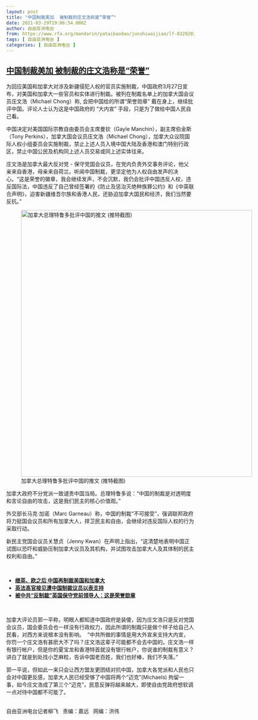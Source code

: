 ```yaml
---
layout: post
title: "中国制裁美加  被制裁的庄文浩称是“荣誉”"
date: 2021-03-29T19:06:54.000Z
author: 自由亚洲电台
from: https://www.rfa.org/mandarin/yataibaodao/junshiwaijiao/lf-03292021145405.html
tags: [ 自由亚洲电台 ]
categories: [ 自由亚洲电台 ]
---
```

<!--1617044814000-->
[中国制裁美加  被制裁的庄文浩称是“荣誉”](https://www.rfa.org/mandarin/yataibaodao/junshiwaijiao/lf-03292021145405.html)
------

<div>
<p></p><p>为回应美国和加拿大对涉及新疆侵犯人权的官员实施制裁，中国政府3月27日宣布，对美国和加拿大一些官员和实体进行制裁。被列在制裁名单上的加拿大国会议员庄文浩（Michael Chong）称, 会把中国给的所谓“荣誉勋章” 戴在身上，继续批评中国。评论人士认为这是中国政府的 “大内宣” 手段，只是为了做给中国人民自己看。</p><p>中国决定对美国国际宗教自由委员会主席曼钦（Gayle Manchin），副主席伯金斯（Tony Perkins），加拿大国会议员庄文浩（Michael Chong），加拿大众议院国际人权小组委员会实施制裁，禁止上述人员入境中国大陆及香港和澳门特别行政区，禁止中国公民及机构同上述人员交易或同上述实体往来。</p><p>庄文浩是加拿大最大反对党 - 保守党国会议员，在党内负责外交事务评论，他父亲来自香港，母亲来自荷兰。听闻中国制裁，更坚定他为人权自由发声的决心。“这是荣誉的徽章，我会继续发声，不会沉默，我仍会批评中国违反人权，违反国际法，中国违反了自己曾经签署的《防止及惩治灭绝种族罪公约》和《中英联合声明》，迫害新疆维吾尔族和香港人民，还胁迫加拿大国民和经济，我们当然要反抗。”</p><p><figure class="image-richtext image-inline captioned" style="width:620px;"><img alt="加拿大总理特鲁多批评中国的推文    (推特截图)" height="714" src="https://www.rfa.org/mandarin/yataibaodao/junshiwaijiao/lf-03292021145405.html/lf0329a.jpg/@@images/1f60a623-0d4c-467e-973d-4d49cad77a3f.jpeg" title="lf0329a.jpg" width="620"/><figcaption class="image-caption">加拿大总理特鲁多批评中国的推文    (推特截图)</figcaption><small></small></figure></p><p>加拿大政府不分党派一致谴责中国当局。总理特鲁多说：“中国的制裁是对透明度和言论自由的攻击，这是我们民主的核心价值观。”</p><p>外交部长马克·加诺（Marc Garneau）称，中国的制裁“不可接受”，强调联邦政府将力挺国会议员和所有加拿大人，捍卫民主和自由，会继续对违反国际人权的行为采取行动。</p><p>新民主党国会议员关慧贞（Jenny Kwan）在声明上指出，“这清楚地表明中国正试图以恐吓和威胁压制加拿大议员及其机构，并试图攻击加拿大人及其体制的民主权利和自由。”</p><p><br/></p><ul><li><a href="https://www.rfa.org/mandarin/Xinwen/10-03272021154131.html"><strong>继英、欧之后 中国再制裁美国和加拿大</strong></a></li><li><strong><a href="https://www.rfa.org/mandarin/yataibaodao/junshiwaijiao/cl-03292021134849.html">英法高官接见遭中国制裁议员以表支持</a></strong></li><li><strong><a href="https://www.rfa.org/mandarin/Xinwen/wul0326c-03262021065933.html">被中共“反制裁”英国保守党前领导人：这是荣誉勋章</a></strong></li></ul><p><br/></p><p>加拿大评论员郭一平称，明眼人都知道中国政府是装傻，因为庄文浩只是反对党国会议员，国会委员会也一样没有行政权力，因此所谓的制裁只是做个样子给自己人民看，对西方来说根本没有影响。  “中共所做的事情是用大外宣来支持大内宣，你罚一个庄文浩有甚麽大不了吗？庄文浩这辈子可能都不会去中国的。庄文浩一样有银行帐户，但是你的夏宝龙和香港特首就没有银行帐户，你说谁的制裁有意义？讲白了就是到处找小芝麻粒，告诉中国老百姓，我们也好棒，我们不失落。”</p><p>郭一平说，但如此一来只会让西方盟友更团结对抗中国，加拿大各党派和人民也只会对中国更反感，加拿大人民已经受够了中国将两个“迈克”(Michaels) 拘留一事，如今庄文浩成了第三个“迈克”，民意反弹将越来越大，即使自由党政府想软调一点对待中国都不可能了。</p><p><br/>自由亚洲电台记者柳飞   责编：嘉远   网编：洪伟</p>
</div>
